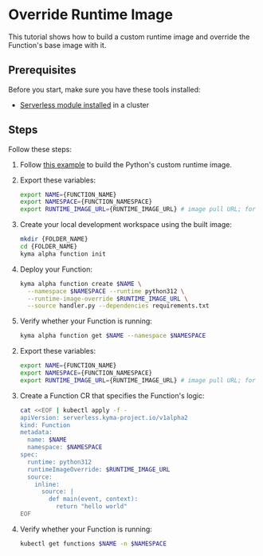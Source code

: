 # Override Runtime Image

This tutorial shows how to build a custom runtime image and override the Function's base image with it.

## Prerequisites

Before you start, make sure you have these tools installed:

- [Serverless module installed](https://kyma-project.io/docs/kyma/latest/04-operation-guides/operations/08-install-uninstall-upgrade-kyma-module/) in a cluster

## Steps

Follow these steps:

1. Follow [this example](https://github.com/kyma-project/serverless/tree/main/examples/custom-serverless-runtime-image) to build the Python's custom runtime image.

<Tabs>
<Tab name="Kyma CLI">

2. Export these variables:

    ```bash
    export NAME={FUNCTION_NAME}
    export NAMESPACE={FUNCTION_NAMESPACE}
    export RUNTIME_IMAGE_URL={RUNTIME_IMAGE_URL} # image pull URL; for example {dockeruser}/foo:0.1.0
    ```

3. Create your local development workspace using the built image:

    ```bash
    mkdir {FOLDER_NAME}
    cd {FOLDER_NAME}
    kyma alpha function init
    ```

4. Deploy your Function:

    ```bash
    kyma alpha function create $NAME \
      --namespace $NAMESPACE --runtime python312 \
      --runtime-image-override $RUNTIME_IMAGE_URL \
      --source handler.py --dependencies requirements.txt
    ```

5. Verify whether your Function is running:

    ```bash
    kyma alpha function get $NAME --namespace $NAMESPACE
    ```
</Tab>
<Tab name="kubectl">

2. Export these variables:

    ```bash
    export NAME={FUNCTION_NAME}
    export NAMESPACE={FUNCTION_NAMESPACE}
    export RUNTIME_IMAGE_URL={RUNTIME_IMAGE_URL} # image pull URL; for example {dockeruser}/foo:0.1.0
    ```

3. Create a Function CR that specifies the Function's logic:

   ```bash
   cat <<EOF | kubectl apply -f -
   apiVersion: serverless.kyma-project.io/v1alpha2
   kind: Function
   metadata:
     name: $NAME
     namespace: $NAMESPACE
   spec:
     runtime: python312
     runtimeImageOverride: $RUNTIME_IMAGE_URL
     source:
       inline:
         source: |
           def main(event, context):
             return "hello world"
   EOF
   ```

4. Verify whether your Function is running:

    ```bash
    kubectl get functions $NAME -n $NAMESPACE
    ```
</Tab>
</Tabs>
